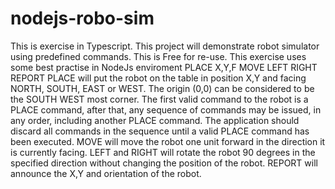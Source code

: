 # nodejs-robo-sim
This is exercise in Typescript. This project will demonstrate robot simulator using predefined commands. This is Free for re-use. This exercise uses some best practise in NodeJs enviroment
PLACE X,Y,F
MOVE
LEFT
RIGHT
REPORT
PLACE will put the robot on the table in position X,Y and facing NORTH, SOUTH, EAST
or WEST. The origin (0,0) can be considered to be the SOUTH WEST most corner.
The first valid command to the robot is a PLACE command, after that, any sequence of
commands may be issued, in any order, including another PLACE command. The
application should discard all commands in the sequence until a valid PLACE command
has been executed.
MOVE will move the robot one unit forward in the direction it is currently facing.
LEFT and RIGHT will rotate the robot 90 degrees in the specified direction without
changing the position of the robot.
REPORT will announce the X,Y and orientation of the robot.
